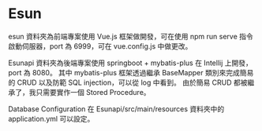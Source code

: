 # Esun

esun 資料夾為前端專案使用 Vue.js 框架做開發，可在使用 npm run serve 指令啟動伺服器，port 為 6999，可在 vue.config.js 中做更改。

Esunapi 資料夾為後端專案使用 springboot + mybatis-plus 在 Intellij 上開發，port 為 8080。
其中 mybatis-plus 框架透過繼承 BaseMapper 類別來完成簡易的 CRUD 以及防範 SQL injection，可以從 log 中看到。
由於簡易 CRUD 都被繼承了，我只需要實作一個 Stored Procedure。

Database Configuration 在 Esunapi/src/main/resources 資料夾中的 application.yml 可以設定。
